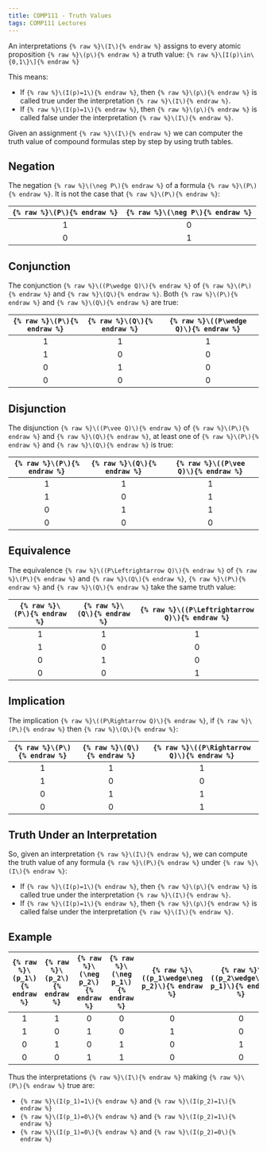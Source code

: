 ```yaml
---
title: COMP111 - Truth Values
tags: COMP111 Lectures
---
```

An interpretations `{% raw %}\(I\){% endraw %}` assigns to every atomic proposition `{% raw %}\(p\){% endraw %}` a truth value:
`{% raw %}\[I(p)\in\{0,1\}\]{% endraw %}`

This means:

* If `{% raw %}\(I(p)=1\){% endraw %}`, then `{% raw %}\(p\){% endraw %}` is called true under the interpretation `{% raw %}\(I\){% endraw %}`.
* If `{% raw %}\(I(p)=1\){% endraw %}`, then `{% raw %}\(p\){% endraw %}` is called false under the interpretation `{% raw %}\(I\){% endraw %}`.

Given an assignment `{% raw %}\(I\){% endraw %}` we can computer the truth value of compound formulas step by step by using truth tables.

## Negation
The negation `{% raw %}\(\neg P\){% endraw %}` of a formula `{% raw %}\(P\){% endraw %}`. It is not the case that `{% raw %}\(P\){% endraw %}`:

| `{% raw %}\(P\){% endraw %}` | `{% raw %}\(\neg P\){% endraw %}` |
| :-: | :-: |
| 1 | 0 |
| 0 | 1 |

## Conjunction
The conjunction `{% raw %}\((P\wedge Q)\){% endraw %}` of `{% raw %}\(P\){% endraw %}` and `{% raw %}\(Q\){% endraw %}`. Both `{% raw %}\(P\){% endraw %}` and `{% raw %}\(Q\){% endraw %}` are true:

| `{% raw %}\(P\){% endraw %}` | `{% raw %}\(Q\){% endraw %}` | `{% raw %}\((P\wedge Q)\){% endraw %}` |
| :-: | :-: | :-: |
| 1 | 1 | 1 |
| 1 | 0 | 0 |
| 0 | 1 | 0 | 
| 0 | 0 | 0 |

## Disjunction
The disjunction `{% raw %}\((P\vee Q)\){% endraw %}` of `{% raw %}\(P\){% endraw %}` and `{% raw %}\(Q\){% endraw %}`, at least one of `{% raw %}\(P\){% endraw %}` and `{% raw %}\(Q\){% endraw %}` is true:

| `{% raw %}\(P\){% endraw %}` | `{% raw %}\(Q\){% endraw %}` | `{% raw %}\((P\vee Q)\){% endraw %}` |
| :-: | :-: | :-: |
| 1 | 1 | 1 |
| 1 | 0 | 1 |
| 0 | 1 | 1 | 
| 0 | 0 | 0 |

## Equivalence
The equivalence `{% raw %}\((P\Leftrightarrow Q)\){% endraw %}` of `{% raw %}\(P\){% endraw %}` and `{% raw %}\(Q\){% endraw %}`, `{% raw %}\(P\){% endraw %}` and `{% raw %}\(Q\){% endraw %}` take the same truth value:

| `{% raw %}\(P\){% endraw %}` | `{% raw %}\(Q\){% endraw %}` | `{% raw %}\((P\Leftrightarrow Q)\){% endraw %}` |
| :-: | :-: | :-: |
| 1 | 1 | 1 |
| 1 | 0 | 0 |
| 0 | 1 | 0 | 
| 0 | 0 | 1 |

## Implication
The implication `{% raw %}\((P\Rightarrow Q)\){% endraw %}`, if `{% raw %}\(P\){% endraw %}` then `{% raw %}\(Q\){% endraw %}`:


| `{% raw %}\(P\){% endraw %}` | `{% raw %}\(Q\){% endraw %}` | `{% raw %}\((P\Rightarrow Q)\){% endraw %}` |
| :-: | :-: | :-: |
| 1 | 1 | 1 |
| 1 | 0 | 0 |
| 0 | 1 | 1 | 
| 0 | 0 | 1 |

## Truth Under an Interpretation
So, given an interpretation `{% raw %}\(I\){% endraw %}`, we can compute the truth value of any formula `{% raw %}\(P\){% endraw %}` under `{% raw %}\(I\){% endraw %}`:

* If `{% raw %}\(I(p)=1\){% endraw %}`, then `{% raw %}\(p\){% endraw %}` is called true under the interpretation `{% raw %}\(I\){% endraw %}`.
* If `{% raw %}\(I(p)=1\){% endraw %}`, then `{% raw %}\(p\){% endraw %}` is called false under the interpretation `{% raw %}\(I\){% endraw %}`.

## Example

| `{% raw %}\(p_1\){% endraw %}` | `{% raw %}\(p_2\){% endraw %}` | `{% raw %}\(\neg p_2\){% endraw %}` | `{% raw %}\(\neg p_1\){% endraw %}` | `{% raw %}\((p_1\wedge\neg p_2)\){% endraw %}` | `{% raw %}\((p_2\wedge\neg p_1)\){% endraw %}`| `{% raw %}\(P\){% endraw %}` |
| :-: | :-: | :-: | :-: | :-: | :-: | :-: |
| 1 | 1 | 0 | 0 | 0 | 0 | 1 |
| 1 | 0 | 1 | 0 | 1 | 0 | 0 |
| 0 | 1 | 0 | 1 | 0 | 1 | 1 |
| 0 | 0 | 1 | 1 | 0 | 0 | 1 |

Thus the interpretations `{% raw %}\(I\){% endraw %}` making `{% raw %}\(P\){% endraw %}` true are:

* `{% raw %}\(I(p_1)=1\){% endraw %}` and `{% raw %}\(I(p_2)=1\){% endraw %}`
* `{% raw %}\(I(p_1)=0\){% endraw %}` and `{% raw %}\(I(p_2)=1\){% endraw %}`
* `{% raw %}\(I(p_1)=0\){% endraw %}` and `{% raw %}\(I(p_2)=0\){% endraw %}`
